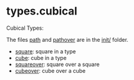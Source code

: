 types.cubical
=============

Cubical Types:

The files [path](../init/path.hlean) and [pathover](../init/pathover.hlean) are in the [init/](../init/init.md) folder.

* [square](square.hlean): square in a type
* [cube](cube.hlean): cube in a type
* [squareover](squareover.hlean): square over a square
* [cubeover](cubeover.hlean): cube over a cube